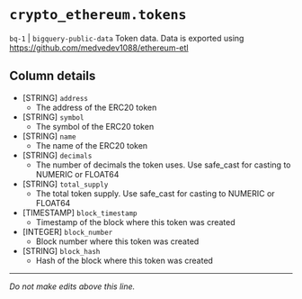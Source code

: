 # `crypto_ethereum.tokens`
`bq-1` | `bigquery-public-data`
Token data.
Data is exported using https://github.com/medvedev1088/ethereum-etl

## Column details
* [STRING]    `address`
  - The address of the ERC20 token
* [STRING]    `symbol`
  - The symbol of the ERC20 token
* [STRING]    `name`
  - The name of the ERC20 token
* [STRING]    `decimals`
  - The number of decimals the token uses. Use safe_cast for casting to NUMERIC or FLOAT64
* [STRING]    `total_supply`
  - The total token supply. Use safe_cast for casting to NUMERIC or FLOAT64
* [TIMESTAMP] `block_timestamp`
  - Timestamp of the block where this token was created
* [INTEGER]   `block_number`
  - Block number where this token was created
* [STRING]    `block_hash`
  - Hash of the block where this token was created

-------------------------------------------------------------------------------
*Do not make edits above this line.*
